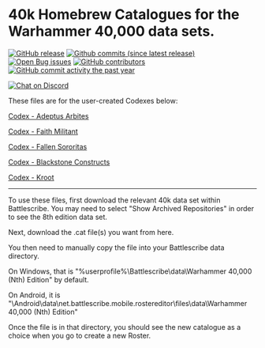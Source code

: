 40k Homebrew Catalogues for the Warhammer 40,000 data sets.
==================

[![GitHub release](https://img.shields.io/github/release/BSData/TemplateDataRepo.svg?style=flat-square)](https://github.com/Mad-Spy/40kHomebrew/releases/latest)
[![Github commits (since latest release)](https://img.shields.io/github/commits-since/BSData/TemplateDataRepo/latest.svg?style=flat-square)](https://github.com/Mad-Spy/40kHomebrew/releases)
[![Open Bug issues](https://img.shields.io/github/issues/BSData/TemplateDataRepo/bug.svg?style=flat-square&label=bugs)](https://github.com/Mad-Spy/40kHomebrew/issues?q=is%3Aissue+is%3Aopen+label%3Abug)
[![GitHub contributors](https://img.shields.io/github/contributors/BSData/TemplateDataRepo.svg?style=flat-square)](https://github.com/Mad-Spy/40kHomebrew/graphs/contributors)
[![GitHub commit activity the past year](https://img.shields.io/github/commit-activity/y/BSData/TemplateDataRepo.svg?style=flat-square)](https://github.com/Mad-Spy/40kHomebrew/pulse/monthly)

[![Chat on Discord](https://img.shields.io/discord/558412685981777922.svg?logo=discord&style=popout-square)](https://discord.gg/KqPVhds)

These files are for the user-created Codexes below:

[Codex - Adeptus Arbites](https://1d4chan.org/wiki/Codex_-_Adeptus_Arbites)

[Codex - Faith Militant](https://1d4chan.org/wiki//tg/_Codex_Supplement_-_Faith_Militant)

[Codex - Fallen Sororitas](https://1d4chan.org/wiki/Codex_-_Fallen_Sororitas)

[Codex - Blackstone Constructs](https://1d4chan.org/wiki/Codex_-_Blackstone_Constructs:_/tg/%27s_9th_Edition)

[Codex - Kroot](https://1d4chan.org/wiki/Codex_-_Kroots:_/tg/%27s_9th_Edition)

---------------------
To use these files, first download the relevant 40k data set within Battlescribe. You may need to select "Show Archived Repositories" in order to see the 8th edition data set.

Next, download the .cat file(s) you want from here.

You then need to manually copy the file into your Battlescribe data directory.

On Windows, that is "%userprofile%\Battlescribe\data\Warhammer 40,000 (Nth) Edition" by default.

On Android, it is "\Android\data\net.battlescribe.mobile.rostereditor\files\data\Warhammer 40,000 (Nth) Edition"

Once the file is in that directory, you should see the new catalogue as a choice when you go to create a new Roster.
